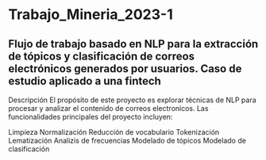# Trabajo_Mineria_2023-1
## Flujo de trabajo basado en NLP para la extracción de tópicos y clasificación de correos electrónicos generados por usuarios. Caso de estudio aplicado a una fintech
Descripción
El propósito de este proyecto es explorar técnicas de NLP para procesar y analizar el contenido de correos electronicos. Las funcionalidades principales del proyecto incluyen:

Limpieza
Normalización
Reducción de vocabulario
Tokenización
Lematización
Analizis de frecuencias
Modelado de tópicos
Modelado de clasificación
